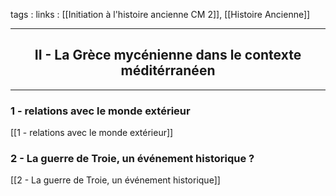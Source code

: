 tags : 
links : [[Initiation à l'histoire ancienne CM 2]], [[Histoire Ancienne]]

****

<h2 style="text-align: center;"> II - La Grèce mycénienne dans le contexte méditérranéen </h2>

****

### 1 - relations avec le monde extérieur

[[1 - relations avec le monde extérieur]] 

### 2 - La guerre de Troie, un événement historique ? 
		
[[2 - La guerre de Troie, un événement historique]]